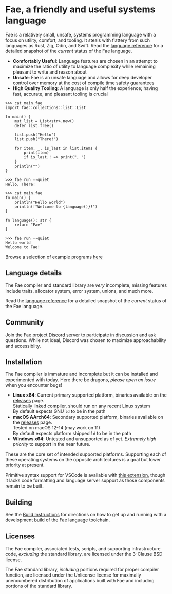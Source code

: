 # Fae, a friendly and useful systems language

Fae is a relatively small, unsafe, systems programming language with a focus on utility, comfort, and tooling. It steals with flattery from such languages as Rust, Zig, Odin, and Swift. Read the [language reference](./docs/language_reference.md) for a detailed snapshot of the *current* status of the Fae language.

 - **Comfortably Useful**: Language features are chosen in an attempt to maximize the ratio of utility to language complexity while remaining pleasant to write and reason about
 - **Unsafe**: Fae is an unsafe language and allows for deep developer control over memory at the cost of compile time safety guarantees
 - **High Quality Tooling**: A language is only half the experience; having fast, accurate, and pleasant tooling is crucial

```
>>> cat main.fae
import fae::collections::list::List

fn main() {
    mut list = List<str>.new()
    defer list.free()

    list.push("Hello")
    list.push("There!")

    for item, _, is_last in list.items {
        print(item)
        if is_last.! => print(", ")
    }
    println("")
}

>>> fae run --quiet
Hello, There!
```

```
>>> cat main.fae
fn main() {
    println("Hello world")
    println(f"Welcome to {language()}!")
}

fn language(): str {
    return "Fae"
}

>>> fae run --quiet
Hello world
Welcome to Fae!
```

Browse a selection of example programs [here](./examples)

## Language details

The Fae compiler and standard library are *very* incomplete, missing features include traits, allocator system, error system, unions, and much more.

Read the [language reference](./docs/language_reference.md) for a detailed snapshot of the *current* status of the Fae language.

## Community

Join the Fae project [Discord server](https://discord.gg/uAufKTVYeB) to participate in discussion and ask questions. While not ideal, Discord was chosen to maximize approachability and accessiblity.

## Installation

The Fae compiler is immature and incomplete but it can be installed and experimented with today. Here there be dragons, *please open an issue* when you encounter bugs!

- **Linux x64**: Current primary supported platform, binaries available on the [releases](https://github.com/ForLoveOfCats/fae/releases) page.
    <br/>Statically linked compiler, should run on any recent Linux system
    <br/>By default expects GNU `ld` to be in the path
- **macOS AArch64**: Secondary supported platform, binaries available on the [releases](https://github.com/ForLoveOfCats/fae/releases) page.
    <br/>Tested on macOS 12-14 (may work on 11)
    <br/>By default expects platform shipped `ld` to be in the path
- **Windows x64**: Untested and unsupported as of yet. *Extremely high priority* to support in the near future.

These are the core set of intended supported platforms. Supporting each of these operating systems on the opposite architectures is a goal but lower priority at present.

Primitive syntax support for VSCode is available with [this extension](https://marketplace.visualstudio.com/items?itemName=fae-lang.vscode-fae), though it lacks code formatting and language server support as those components remain to be built.

## Building

See the [Build Instructions](./docs/build_instructions.md) for directions on how to get up and running with a development build of the Fae language toolchain.

## Licenses

The Fae compiler, associated tests, scripts, and supporting infrastructure code, *excluding* the standard library, are licensed under the 3-Clause BSD license.

The Fae standard library, *including* portions required for proper compiler function, are licensed under the Unlicense license for maximally unencumbered distribution of applications built with Fae and including portions of the standard library.
